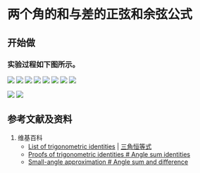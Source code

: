 # 两个角的和与差的正弦和余弦公式
## 开始做

### 实验过程如下图所示。

![](/images/欧几里得几何/三角恒等式/感受两个角的和与差的正弦和余弦公式/1a1.jpg)
![](/images/欧几里得几何/三角恒等式/感受两个角的和与差的正弦和余弦公式/1a2.jpg)
![](/images/欧几里得几何/三角恒等式/感受两个角的和与差的正弦和余弦公式/1a3.jpg)
![](/images/欧几里得几何/三角恒等式/感受两个角的和与差的正弦和余弦公式/1a4.jpg)
![](/images/欧几里得几何/三角恒等式/感受两个角的和与差的正弦和余弦公式/1a5.jpg)
![](/images/欧几里得几何/三角恒等式/感受两个角的和与差的正弦和余弦公式/1a6.jpg)
![](/images/欧几里得几何/三角恒等式/感受两个角的和与差的正弦和余弦公式/1a7.jpg)
![](/images/欧几里得几何/三角恒等式/感受两个角的和与差的正弦和余弦公式/1a8.jpg)

![](/images/欧几里得几何/三角恒等式/感受两个角的和与差的正弦和余弦公式/2a1.jpg)
![](/images/欧几里得几何/三角恒等式/感受两个角的和与差的正弦和余弦公式/2a2.jpg)

## 参考文献及资料

1. 维基百科
	- [List of trigonometric identities](https://en.wikipedia.org/wiki/List_of_trigonometric_identities) | [三角恒等式](https://zh.wikipedia.org/wiki/%E4%B8%89%E8%A7%92%E6%81%92%E7%AD%89%E5%BC%8F#%E8%A7%92%E7%9A%84%E5%92%8C%E5%B7%AE%E6%81%92%E7%AD%89%E5%BC%8F) 
	- [Proofs of trigonometric identities # Angle sum identities](https://en.wikipedia.org/wiki/Proofs_of_trigonometric_identities#Angle_sum_identities) 
	- [Small-angle approximation # Angle sum and difference](https://en.wikipedia.org/wiki/Small-angle_approximation#Angle_sum_and_difference) 


